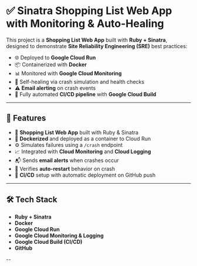 # ✅ Sinatra Shopping List Web App with Monitoring & Auto-Healing

This project is a **Shopping List Web App** built with **Ruby + Sinatra**, designed to demonstrate **Site Reliability Engineering (SRE)** best practices:

- 🌐 Deployed to **Google Cloud Run**
- 📦 Containerized with **Docker**
- 📊 Monitored with **Google Cloud Monitoring**
- 🔁 Self-healing via crash simulation and health checks
- ⚠️ **Email alerting** on crash events
- 🔄 Fully automated **CI/CD pipeline** with **Google Cloud Build**

---

## 🚀 Features

- 📝 **Shopping List Web App** built with Ruby & Sinatra
- 🐳 **Dockerized** and deployed as a container to Cloud Run
- ⚙️ Simulates failures using a `/crash` endpoint
- 📈 Integrated with **Cloud Monitoring** and **Cloud Logging**
- 📬 Sends **email alerts** when crashes occur
- 🔁 Verifies **auto-restart** behavior on crash
- 🔂 **CI/CD** setup with automatic deployment on GitHub push

---

## 🛠️ Tech Stack

- **Ruby + Sinatra**
- **Docker**
- **Google Cloud Run**
- **Google Cloud Monitoring & Logging**
- **Google Cloud Build (CI/CD)**
- **GitHub**

--
